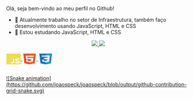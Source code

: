 Olá, seja bem-vindo ao meu perfil no Github!


- 🔭 Atualmente trabalho no setor de Infraestrutura, também faço desenvolvimento usando JavaScript, HTML e CSS
- 🌱 Estou estudando JavaScript, HTML e CSS

<div align="center">
  <a href="https://github.com/joaospeck">
  <img height="180em" src="https://github-readme-stats.vercel.app/api?username=joaospeck&show_icons=true&theme=dark&include_all_commits=true&count_private=true"/>
  <img height="180em" src="https://github-readme-stats.vercel.app/api/top-langs/?username=joaospeck&layout=compact&langs_count=7&theme=dark"/>
</div>
  
  <div style="display: inline_block"><br>
  <img align="center" alt="Joao-Js" height="30" width="40" src="https://raw.githubusercontent.com/devicons/devicon/master/icons/javascript/javascript-plain.svg">
  <img align="center" alt="Joao-HTML" height="30" width="40" src="https://raw.githubusercontent.com/devicons/devicon/master/icons/html5/html5-original.svg">
  <img align="center" alt="Joao-CSS" height="30" width="40" src="https://raw.githubusercontent.com/devicons/devicon/master/icons/css3/css3-original.svg">
</div>
  
  ##
  
<div>
  ![Snake animation](https://github.com/joaospeck/joaospeck/blob/output/github-contribution-grid-snake.svg)    
</div>
